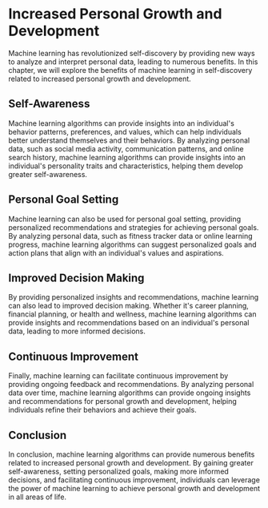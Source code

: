Increased Personal Growth and Development
====================================================================================================

Machine learning has revolutionized self-discovery by providing new ways to analyze and interpret personal data, leading to numerous benefits. In this chapter, we will explore the benefits of machine learning in self-discovery related to increased personal growth and development.

Self-Awareness
--------------

Machine learning algorithms can provide insights into an individual's behavior patterns, preferences, and values, which can help individuals better understand themselves and their behaviors. By analyzing personal data, such as social media activity, communication patterns, and online search history, machine learning algorithms can provide insights into an individual's personality traits and characteristics, helping them develop greater self-awareness.

Personal Goal Setting
---------------------

Machine learning can also be used for personal goal setting, providing personalized recommendations and strategies for achieving personal goals. By analyzing personal data, such as fitness tracker data or online learning progress, machine learning algorithms can suggest personalized goals and action plans that align with an individual's values and aspirations.

Improved Decision Making
------------------------

By providing personalized insights and recommendations, machine learning can also lead to improved decision making. Whether it's career planning, financial planning, or health and wellness, machine learning algorithms can provide insights and recommendations based on an individual's personal data, leading to more informed decisions.

Continuous Improvement
----------------------

Finally, machine learning can facilitate continuous improvement by providing ongoing feedback and recommendations. By analyzing personal data over time, machine learning algorithms can provide ongoing insights and recommendations for personal growth and development, helping individuals refine their behaviors and achieve their goals.

Conclusion
----------

In conclusion, machine learning algorithms can provide numerous benefits related to increased personal growth and development. By gaining greater self-awareness, setting personalized goals, making more informed decisions, and facilitating continuous improvement, individuals can leverage the power of machine learning to achieve personal growth and development in all areas of life.
